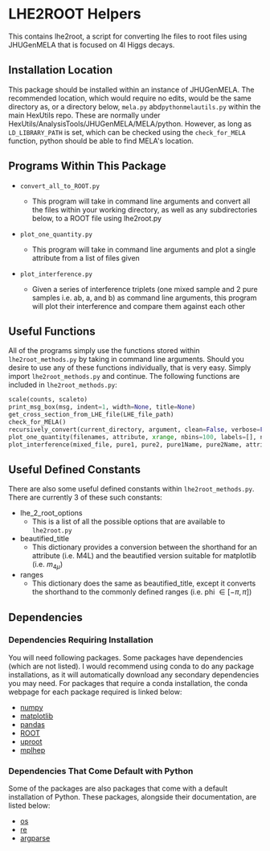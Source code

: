 # LHE2ROOT Helpers
This contains lhe2root, a script for converting lhe files to root files using JHUGenMELA that is focused on 4l Higgs decays.

## Installation Location

This package should be installed within an instance of JHUGenMELA. The recommended location, which would require no edits, would be the same directory as, or a directory below, `mela.py` abd`pythonmelautils.py` within the main HexUtils repo. These are normally under HexUtils/AnalysisTools/JHUGenMELA/MELA/python. However, as long as `LD_LIBRARY_PATH` is set, which can be checked using the `check_for_MELA` function, python should be able to find MELA's location.

## Programs Within This Package

- `convert_all_to_ROOT.py`
  - This program will take in command line arguments and convert all the files within your working directory, as well as any subdirectories below, to a ROOT file using lhe2root.py
  
- `plot_one_quantity.py`
  - This program will take in command line arguments and plot a single attribute from a list of files given

- `plot_interference.py`
  - Given a series of interference triplets (one mixed sample and 2 pure samples i.e. ab, a, and b) as command line arguments, this program will plot their interference and compare them against each other


## Useful Functions

All of the programs simply use the functions stored within `lhe2root_methods.py` by taking in command line arguments. Should you desire to use any of these functions individually, that is very easy. Simply import `lhe2root_methods.py` and continue. The following functions are included in `lhe2root_methods.py`:

```python 
scale(counts, scaleto)
print_msg_box(msg, indent=1, width=None, title=None)
get_cross_section_from_LHE_file(LHE_file_path)
check_for_MELA()
recursively_convert(current_directory, argument, clean=False, verbose=False, exceptions=set(), write="")
plot_one_quantity(filenames, attribute, xrange, nbins=100, labels=[], norm=False, title="")
plot_interference(mixed_file, pure1, pure2, pure1Name, pure2Name, attribute, cross_sections, nbins=100, title="")
```

## Useful Defined Constants

There are also some useful defined constants within `lhe2root_methods.py`. There are currently 3 of these such constants:

- lhe_2_root_options
  - This is a list of all the possible options that are available to `lhe2root.py`
- beautified_title
  - This dictionary provides a conversion between the shorthand for an attribute (i.e. M4L) and the beautified version suitable for matplotlib (i.e. $m_{4\mu}$)
- ranges
  - This dictionary does the same as beautified_title, except it converts the shorthand to the commonly defined ranges (i.e. phi $\in [-\pi, \pi ]$)

## Dependencies

### Dependencies Requiring Installation

You will need following packages. Some packages have dependencies (which are not listed). I would recommend using conda to do any package installations, as it will automatically download any secondary dependencies you may need. For packages that require a conda installation, the conda webpage for each package required is linked below:
  - [numpy](https://anaconda.org/anaconda/numpy)
  - [matplotlib](https://anaconda.org/conda-forge/matplotlib)
  - [pandas](https://anaconda.org/anaconda/pandas)
  - [ROOT](https://anaconda.org/conda-forge/root/)
  - [uproot](https://anaconda.org/conda-forge/uproot)
  - [mplhep](https://anaconda.org/conda-forge/mplhep)


### Dependencies That Come Default with Python

Some of the packages are also packages that come with a default installation of Python. These packages, alongside their documentation, are listed below:
  - [os](https://docs.python.org/3/library/os.html)
  - [re](https://docs.python.org/3/library/re.html)
  - [argparse](https://docs.python.org/3/library/argparse.html)
